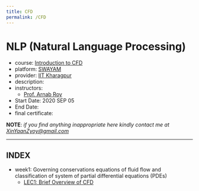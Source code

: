 ```yaml
---
title: CFD
permalink: /CFD
---
```


# NLP (Natural Language Processing)
- course: [Introduction to CFD](https://onlinecourses.nptel.ac.in/noc20_ae11)
- platform: [SWAYAM](https://swayam.gov.in/)
- provider: [IIT Kharagpur](http://www.iitkgp.ac.in/)
- description:  
- instructors:
  - [Prof. Arnab Roy](http://www.iitkgp.ac.in/department/AE/faculty/ae-arnab)
- Start Date: 2020 SEP 05
- End Date:
- final certificate:

**NOTE**: *if you find anything inappropriate here kindly contact me at XinYaanZyoy@gmail.com*

______________
## INDEX
- week1: Governing conservations equations of fluid flow and classification of system of partial differential equations (PDEs)
  - [LEC1: Brief Overview of CFD](/OCBooks/NLP/notes/week1/lec1)
